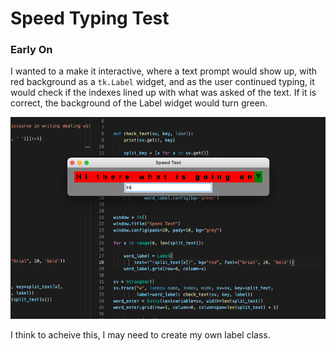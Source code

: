 # Speed Typing Test

### Early On

I wanted to a make it interactive, where a text prompt would show up, with red background as a `tk.Label` widget, and as the user continued typing, it would check if the indexes lined up with what was asked of the text. If it is correct, the background of the Label widget would turn green.

<img src='images/prototype.png' alt='proto'/>

I think to acheive this, I may need to create my own label class.